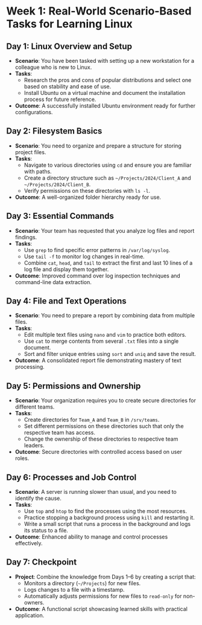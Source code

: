 
# Week 1: Real-World Scenario-Based Tasks for Learning Linux

## Day 1: Linux Overview and Setup
- **Scenario**: You have been tasked with setting up a new workstation for a colleague who is new to Linux.
- **Tasks**:
  - Research the pros and cons of popular distributions and select one based on stability and ease of use.
  - Install Ubuntu on a virtual machine and document the installation process for future reference.
- **Outcome**: A successfully installed Ubuntu environment ready for further configurations.

## Day 2: Filesystem Basics
- **Scenario**: You need to organize and prepare a structure for storing project files.
- **Tasks**:
  - Navigate to various directories using `cd` and ensure you are familiar with paths.
  - Create a directory structure such as `~/Projects/2024/Client_A` and `~/Projects/2024/Client_B`.
  - Verify permissions on these directories with `ls -l`.
- **Outcome**: A well-organized folder hierarchy ready for use.

## Day 3: Essential Commands
- **Scenario**: Your team has requested that you analyze log files and report findings.
- **Tasks**:
  - Use `grep` to find specific error patterns in `/var/log/syslog`.
  - Use `tail -f` to monitor log changes in real-time.
  - Combine `cat`, `head`, and `tail` to extract the first and last 10 lines of a log file and display them together.
- **Outcome**: Improved command over log inspection techniques and command-line data extraction.

## Day 4: File and Text Operations
- **Scenario**: You need to prepare a report by combining data from multiple files.
- **Tasks**:
  - Edit multiple text files using `nano` and `vim` to practice both editors.
  - Use `cat` to merge contents from several `.txt` files into a single document.
  - Sort and filter unique entries using `sort` and `uniq` and save the result.
- **Outcome**: A consolidated report file demonstrating mastery of text processing.

## Day 5: Permissions and Ownership
- **Scenario**: Your organization requires you to create secure directories for different teams.
- **Tasks**:
  - Create directories for `Team_A` and `Team_B` in `/srv/teams`.
  - Set different permissions on these directories such that only the respective team has access.
  - Change the ownership of these directories to respective team leaders.
- **Outcome**: Secure directories with controlled access based on user roles.

## Day 6: Processes and Job Control
- **Scenario**: A server is running slower than usual, and you need to identify the cause.
- **Tasks**:
  - Use `top` and `htop` to find the processes using the most resources.
  - Practice stopping a background process using `kill` and restarting it.
  - Write a small script that runs a process in the background and logs its status to a file.
- **Outcome**: Enhanced ability to manage and control processes effectively.

## Day 7: Checkpoint
- **Project**: Combine the knowledge from Days 1–6 by creating a script that:
  - Monitors a directory (`~/Projects`) for new files.
  - Logs changes to a file with a timestamp.
  - Automatically adjusts permissions for new files to `read-only` for non-owners.
- **Outcome**: A functional script showcasing learned skills with practical application.

